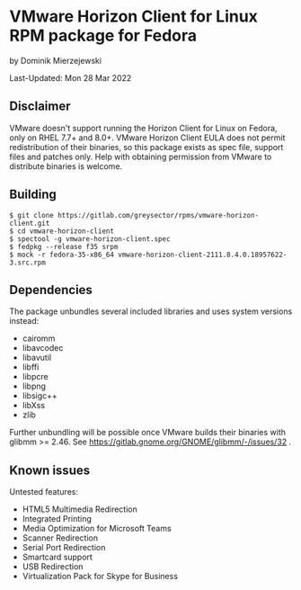 VMware Horizon Client for Linux RPM package for Fedora
======================================================

by Dominik Mierzejewski

Last-Updated: Mon 28 Mar 2022

Disclaimer
----------
VMware doesn't support running the Horizon Client for Linux on Fedora, only on
RHEL 7.7+ and 8.0+.
VMware Horizon Client EULA does not permit redistribution of their binaries, so
this package exists as spec file, support files and patches only. Help with
obtaining permission from VMware to distribute binaries is welcome.

Building
--------
```
$ git clone https://gitlab.com/greysector/rpms/vmware-horizon-client.git
$ cd vmware-horizon-client
$ spectool -g vmware-horizon-client.spec
$ fedpkg --release f35 srpm
$ mock -r fedora-35-x86_64 vmware-horizon-client-2111.8.4.0.18957622-3.src.rpm
```

Dependencies
------------
The package unbundles several included libraries and uses system versions
instead:
* cairomm
* libavcodec
* libavutil
* libffi
* libpcre
* libpng
* libsigc++
* libXss
* zlib

Further unbundling will be possible once VMware builds their binaries with
glibmm >= 2.46. See https://gitlab.gnome.org/GNOME/glibmm/-/issues/32 .

Known issues
------------
Untested features:
* HTML5 Multimedia Redirection
* Integrated Printing
* Media Optimization for Microsoft Teams
* Scanner Redirection
* Serial Port Redirection
* Smartcard support
* USB Redirection
* Virtualization Pack for Skype for Business
